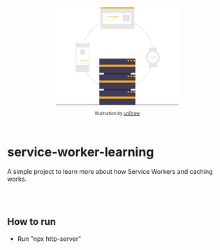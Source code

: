 <div align="center">

  <img width="280" src="https://raw.githubusercontent.com/lucascampanelli/service-worker-learning/master/undraw_server_cluster_jwwq.svg"/>

</div>

<p align="center" style="font-size: 10px">Illustration by <a href="https://undraw.co/" target="_blank">unDraw</a></p>

<br>

# service-worker-learning

A simple project to learn more about how Service Workers and caching works.

<br>

<br>

## How to run

- Run "npx http-server"